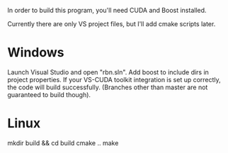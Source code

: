 In order to build this program, you'll need CUDA and Boost installed.

Currently there are only VS project files, but I'll add cmake scripts later.

# Windows
Launch Visual Studio and open "rbn.sln". Add boost to include dirs in project properties. If your VS-CUDA toolkit integration is set up correctly,  the code will build successfully.
(Branches other than master are not guaranteed to build though).

# Linux
mkdir build && cd build
cmake ..
make